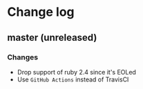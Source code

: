 # Change log

## master (unreleased)

### Changes

* Drop support of ruby 2.4 since it's EOLed
* Use `GitHub Actions` instead of TravisCI

